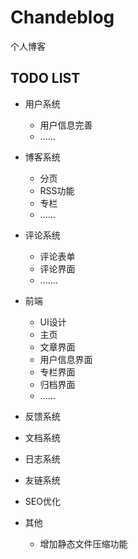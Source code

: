 # Chandeblog
个人博客

## TODO LIST

* 用户系统
    * 用户信息完善
    * ......
    
* 博客系统
    * 分页
    * RSS功能
    * 专栏
    * ......
   
* 评论系统 
    * 评论表单
    * 评论界面
    * .......
    
* 前端
    * UI设计
    * 主页
    * 文章界面
    * 用户信息界面
    * 专栏界面
    * 归档界面
    * ......

* 反馈系统
        
    
* 文档系统
    
    
* 日志系统
    
    
* 友链系统
    
   
* SEO优化


* 其他
    * 增加静态文件压缩功能